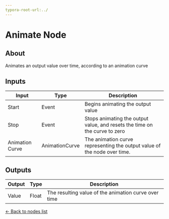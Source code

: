 ```yaml
---
typora-root-url:../
---
```


# Animate Node

## About

Animates an output value over time, according to an animation curve

## Inputs
Input | Type | Description
------------ | -------|------
Start | Event| Begins animating the output value
Stop | Event | Stops animating the output value, and resets the time on the curve to zero
Animation Curve | AnimationCurve | The animation curve representing the output value of the node over time.

## Outputs
Output | Type | Description
------------ | ------|-------
Value | Float | The resulting value of the animation curve over time

[<- Back to nodes list](Nodes)
